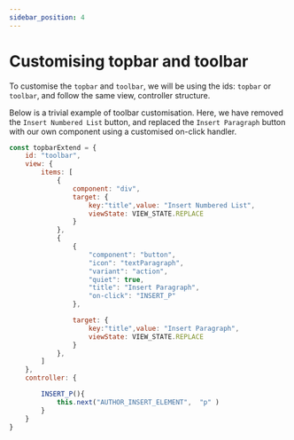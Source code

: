 ```yaml
---
sidebar_position: 4
---
```


# Customising topbar and toolbar

To customise the `topbar` and `toolbar`, we will be using the ids: `topbar` or `toolbar`, and follow the same view, controller structure.

Below is a trivial example of toolbar customisation. Here, we have removed the `Insert Numbered List` button, and replaced the `Insert Paragraph` button with our own component using a customised on-click handler.

```js title = toolbar_customisation.js
const topbarExtend = {
    id: "toolbar",
    view: {
        items: [
            {
                component: "div",
                target: {
                    key:"title",value: "Insert Numbered List",                    
                    viewState: VIEW_STATE.REPLACE
                }
            },
            {
                {
                    "component": "button",
                    "icon": "textParagraph",
                    "variant": "action",
                    "quiet": true,
                    "title": "Insert Paragraph",
                    "on-click": "INSERT_P"
                },

                target: {
                    key:"title",value: "Insert Paragraph",                    
                    viewState: VIEW_STATE.REPLACE
                }
            },
        ]
    },
    controller: {

        INSERT_P(){
            this.next("AUTHOR_INSERT_ELEMENT",  "p" )
        }
    }
}
```

